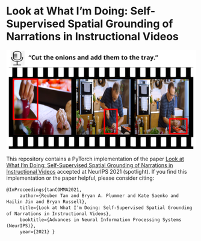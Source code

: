 # Look at What I’m Doing: Self-Supervised Spatial Grounding of Narrations in Instructional Videos

![alt text](motivational.png)

This repository contains a PyTorch implementation of the paper [Look at What I’m Doing: Self-Supervised Spatial Grounding of Narrations in Instructional Videos](https://proceedings.neurips.cc/paper/2021/file/792dd774336314c3c27a04bb260cf2cf-Paper.pdf) accepted at NeurIPS 2021 (spotlight). If you find this implementation or the paper helpful, please consider citing:

    @InProceedings{tanCOMMA2021,
         author={Reuben Tan and Bryan A. Plummer and Kate Saenko and Hailin Jin and Bryan Russell},
         title={Look at What I’m Doing: Self-Supervised Spatial Grounding of Narrations in Instructional Videos},
         booktitle={Advances in Neural Information Processing Systems (NeurIPS)},
         year={2021} }
